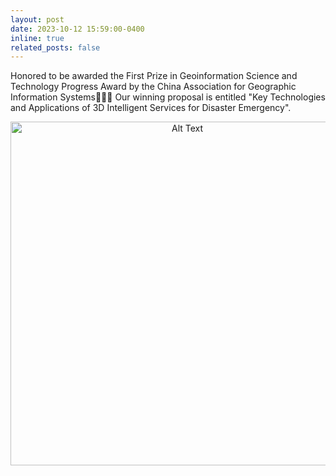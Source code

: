 ```yaml
---
layout: post
date: 2023-10-12 15:59:00-0400
inline: true
related_posts: false
---
```


Honored to be awarded the First Prize in Geoinformation Science and Technology Progress Award by the China Association for Geographic Information Systems:tada::tada::tada: Our winning proposal is entitled "Key Technologies and Applications of 3D Intelligent Services for Disaster Emergency".
<div style="text-align: center;">
<img src="{{ site.baseurl }}/assets/img/news/地理信息科技进步奖.jpg" alt="Alt Text" width="550" height="auto">
</div>

